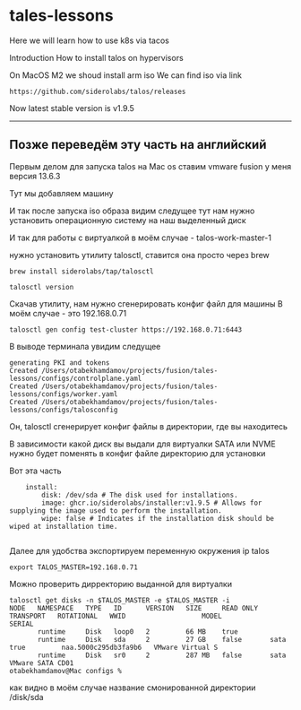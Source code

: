 # tales-lessons
Here we will learn how to use k8s via tacos

Introduction How to install talos on hypervisors

On MacOS M2 we shoud install arm iso
We can find iso via link 

```
https://github.com/siderolabs/talos/releases
```

Now latest stable version is v1.9.5

-----
Позже переведём эту часть на английский
-----

Первым делом для запуска talos на Mac os ставим vmware fusion у меня версия 13.6.3

Тут мы добавляем машину 

И так после запуска iso образа видим следущее тут нам нужно установить операционную систему на наш выделенный диск

И так для работы с виртуалкой в моём случае - talos-work-master-1

нужно установить утилиту talosctl, ставится она просто через brew

```
brew install siderolabs/tap/talosctl

talosctl version
```

Скачав утилиту, нам нужно сгенерировать конфиг файл для машины
В моём случае - это 192.168.0.71

```
talosctl gen config test-cluster https://192.168.0.71:6443
```
В выводе терминала увидим следущее 

```
generating PKI and tokens
Created /Users/otabekhamdamov/projects/fusion/tales-lessons/configs/controlplane.yaml
Created /Users/otabekhamdamov/projects/fusion/tales-lessons/configs/worker.yaml
Created /Users/otabekhamdamov/projects/fusion/tales-lessons/configs/talosconfig
```

Он, talosctl сгенерирует конфиг файлы в директории, где вы находитесь

В зависимости какой диск вы выдали для виртуалки SATA или NVME нужно будет поменять в 
конфиг файле директорию для установки

Вот эта часть

```
    install:
        disk: /dev/sda # The disk used for installations.
        image: ghcr.io/siderolabs/installer:v1.9.5 # Allows for supplying the image used to perform the installation.
        wipe: false # Indicates if the installation disk should be wiped at installation time.
        
```

Далее для удобства экспортируем переменную окружения ip talos
```
export TALOS_MASTER=192.168.0.71
```

Можно проверить дирректорию выданной для виртуалки

```
talosctl get disks -n $TALOS_MASTER -e $TALOS_MASTER -i 
NODE   NAMESPACE   TYPE   ID      VERSION   SIZE     READ ONLY   TRANSPORT   ROTATIONAL   WWID                   MODEL              SERIAL
       runtime     Disk   loop0   2         66 MB    true                                                                           
       runtime     Disk   sda     2         27 GB    false       sata        true         naa.5000c295db3fa9b6   VMware Virtual S   
       runtime     Disk   sr0     2         287 MB   false       sata                                            VMware SATA CD01   
otabekhamdamov@Mac configs % 
```

как видно в моём случае название смонированной директории /disk/sda